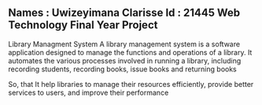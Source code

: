 Names : Uwizeyimana Clarisse
Id : 21445
Web Technology Final Year Project
-------------------------------------------

Library Managment System A library management system is a software application designed to manage the functions and operations of a library. It automates the various processes involved in running a library, including recording students, recording books, issue books and returning books

So, that It help libraries to manage their resources efficiently, provide better services to users, and improve their  performance

